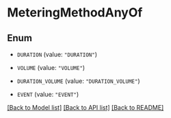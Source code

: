 # MeteringMethodAnyOf

## Enum


* `DURATION` (value: `"DURATION"`)

* `VOLUME` (value: `"VOLUME"`)

* `DURATION_VOLUME` (value: `"DURATION_VOLUME"`)

* `EVENT` (value: `"EVENT"`)


[[Back to Model list]](../README.md#documentation-for-models) [[Back to API list]](../README.md#documentation-for-api-endpoints) [[Back to README]](../README.md)


